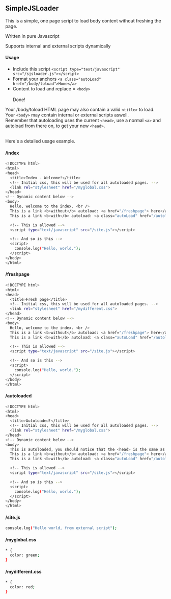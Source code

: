 SimpleJSLoader
-------------------

This is a simple, one page script to load body content without freshing the page.

Written in pure Javascript

Supports internal and external scripts dynamically

#### Usage
- Include this script `<script type="text/javascript" src="/sjsloader.js"></script>`
- Format your anchors `<a class="autoLoad" href="/body/toload">Home</a>`
- Content to load and replace = `<body>`
<br /><br />
Done!

Your /body/toload HTML page may also contain a valid `<title>` to load.<br />
Your `<body>` may contain internal or external scripts aswell. <br />
Remember that autoloading uses the current `<head>`, use a normal `<a>` and autoload from there on, to get your new `<head>`.
<br /><br />

Here's a detailed usage example.

#### /index
```sh
<!DOCTYPE html>
<html>
<head>
  <title>Index - Welcome!</title>
  <!-- Initial css, this will be used for all autoloaded pages. -->
  <link rel="stylesheet" href="/myglobal.css">
</head>
<!-- Dynamic content below -->
<body>
  Hello, welcome to the index. <br />
  This is a link <b>without</b> autoload: <a href="/freshpage"> here</a><br/>
  This is a link <b>with</b> autoload: <a class="autoLoad" href="/autoloaded"> here</a>

  <!-- This is allowed -->
  <script type="text/javascript" src="/site.js"></script>

  <!-- And so is this -->
  <script>
    console.log("Hello, world.");
  </script>
</body>
</html>
```

#### /freshpage
```sh
<!DOCTYPE html>
<html>
<head>
  <title>Fresh page</title>
  <!-- Initial css, this will be used for all autoloaded pages. -->
  <link rel="stylesheet" href="/mydifferent.css">
</head>
<!-- Dynamic content below -->
<body>
  Hello, welcome to the index. <br />
  This is a link <b>without</b> autoload: <a href="/freshpage"> here</a><br/>
  This is a link <b>with</b> autoload: <a class="autoLoad" href="/autoloaded"> here</a>

  <!-- This is allowed -->
  <script type="text/javascript" src="/site.js"></script>

  <!-- And so is this -->
  <script>
    console.log("Hello, world.");
  </script>
</body>
</html>
```

#### /autoloaded
```sh
<!DOCTYPE html>
<html>
<head>
  <title>Autoloaded!</title>
  <!-- Initial css, this will be used for all autoloaded pages. -->
  <link rel="stylesheet" href="/myglobal.css">
</head>
<!-- Dynamic content below -->
<body>
  This is autoloaded, you should notice that the <head> is the same as the page that requested this.<br />
  This is a link <b>without</b> autoload: <a href="/freshpage"> here</a><br/>
  This is a link <b>with</b> autoload: <a class="autoLoad" href="/autoloaded"> here</a>

  <!-- This is allowed -->
  <script type="text/javascript" src="/site.js"></script>

  <!-- And so is this -->
  <script>
    console.log("Hello, world.");
  </script>
</body>
</html>
```

#### /site.js
```sh
console.log("Hello world, from external script");
```

#### /myglobal.css
```sh
* {
  color: green;
}
```

#### /mydifferent.css
```sh
* {
  color: red;
}
```

